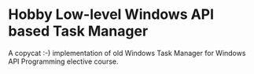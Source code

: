 # Hobby Low-level Windows API based Task Manager

A copycat :-) implementation of old Windows Task Manager for Windows API Programming elective course.
